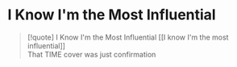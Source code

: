 # I Know I'm the Most Influential

> [!quote] I Know I'm the Most Influential
[[I know I'm the most influential]]  
That TIME cover was just confirmation
